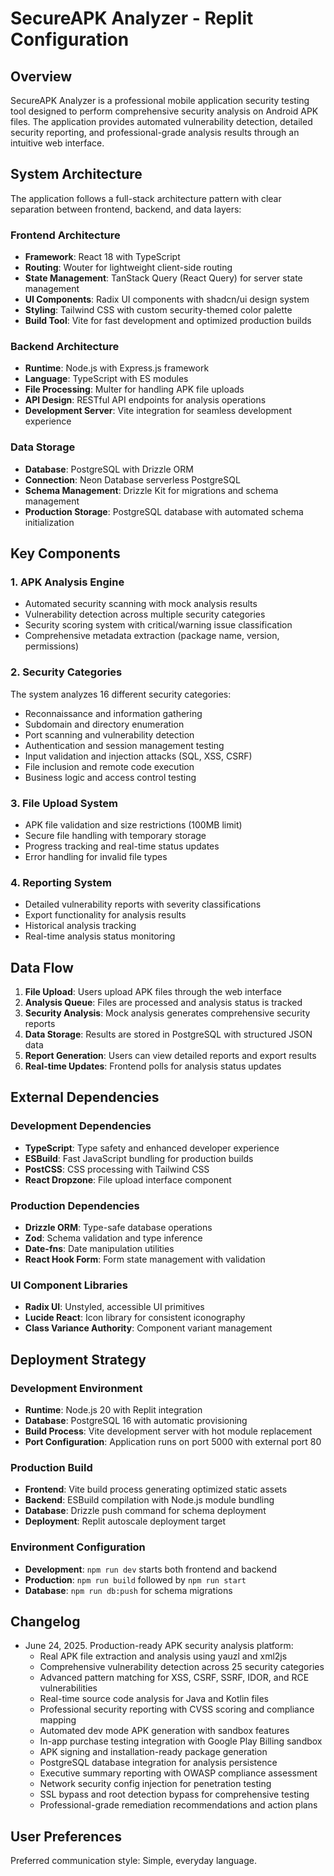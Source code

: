 # SecureAPK Analyzer - Replit Configuration

## Overview

SecureAPK Analyzer is a professional mobile application security testing tool designed to perform comprehensive security analysis on Android APK files. The application provides automated vulnerability detection, detailed security reporting, and professional-grade analysis results through an intuitive web interface.

## System Architecture

The application follows a full-stack architecture pattern with clear separation between frontend, backend, and data layers:

### Frontend Architecture
- **Framework**: React 18 with TypeScript
- **Routing**: Wouter for lightweight client-side routing
- **State Management**: TanStack Query (React Query) for server state management
- **UI Components**: Radix UI components with shadcn/ui design system
- **Styling**: Tailwind CSS with custom security-themed color palette
- **Build Tool**: Vite for fast development and optimized production builds

### Backend Architecture
- **Runtime**: Node.js with Express.js framework
- **Language**: TypeScript with ES modules
- **File Processing**: Multer for handling APK file uploads
- **API Design**: RESTful API endpoints for analysis operations
- **Development Server**: Vite integration for seamless development experience

### Data Storage
- **Database**: PostgreSQL with Drizzle ORM
- **Connection**: Neon Database serverless PostgreSQL
- **Schema Management**: Drizzle Kit for migrations and schema management
- **Production Storage**: PostgreSQL database with automated schema initialization

## Key Components

### 1. APK Analysis Engine
- Automated security scanning with mock analysis results
- Vulnerability detection across multiple security categories
- Security scoring system with critical/warning issue classification
- Comprehensive metadata extraction (package name, version, permissions)

### 2. Security Categories
The system analyzes 16 different security categories:
- Reconnaissance and information gathering
- Subdomain and directory enumeration
- Port scanning and vulnerability detection
- Authentication and session management testing
- Input validation and injection attacks (SQL, XSS, CSRF)
- File inclusion and remote code execution
- Business logic and access control testing

### 3. File Upload System
- APK file validation and size restrictions (100MB limit)
- Secure file handling with temporary storage
- Progress tracking and real-time status updates
- Error handling for invalid file types

### 4. Reporting System
- Detailed vulnerability reports with severity classifications
- Export functionality for analysis results
- Historical analysis tracking
- Real-time analysis status monitoring

## Data Flow

1. **File Upload**: Users upload APK files through the web interface
2. **Analysis Queue**: Files are processed and analysis status is tracked
3. **Security Analysis**: Mock analysis generates comprehensive security reports
4. **Data Storage**: Results are stored in PostgreSQL with structured JSON data
5. **Report Generation**: Users can view detailed reports and export results
6. **Real-time Updates**: Frontend polls for analysis status updates

## External Dependencies

### Development Dependencies
- **TypeScript**: Type safety and enhanced developer experience
- **ESBuild**: Fast JavaScript bundling for production builds
- **PostCSS**: CSS processing with Tailwind CSS
- **React Dropzone**: File upload interface component

### Production Dependencies
- **Drizzle ORM**: Type-safe database operations
- **Zod**: Schema validation and type inference
- **Date-fns**: Date manipulation utilities
- **React Hook Form**: Form state management with validation

### UI Component Libraries
- **Radix UI**: Unstyled, accessible UI primitives
- **Lucide React**: Icon library for consistent iconography
- **Class Variance Authority**: Component variant management

## Deployment Strategy

### Development Environment
- **Runtime**: Node.js 20 with Replit integration
- **Database**: PostgreSQL 16 with automatic provisioning
- **Build Process**: Vite development server with hot module replacement
- **Port Configuration**: Application runs on port 5000 with external port 80

### Production Build
- **Frontend**: Vite build process generating optimized static assets
- **Backend**: ESBuild compilation with Node.js module bundling
- **Database**: Drizzle push command for schema deployment
- **Deployment**: Replit autoscale deployment target

### Environment Configuration
- **Development**: `npm run dev` starts both frontend and backend
- **Production**: `npm run build` followed by `npm run start`
- **Database**: `npm run db:push` for schema migrations

## Changelog

- June 24, 2025. Production-ready APK security analysis platform:
  - Real APK file extraction and analysis using yauzl and xml2js
  - Comprehensive vulnerability detection across 25 security categories
  - Advanced pattern matching for XSS, CSRF, SSRF, IDOR, and RCE vulnerabilities
  - Real-time source code analysis for Java and Kotlin files
  - Professional security reporting with CVSS scoring and compliance mapping
  - Automated dev mode APK generation with sandbox features
  - In-app purchase testing integration with Google Play Billing sandbox
  - APK signing and installation-ready package generation
  - PostgreSQL database integration for analysis persistence
  - Executive summary reporting with OWASP compliance assessment
  - Network security config injection for penetration testing
  - SSL bypass and root detection bypass for comprehensive testing
  - Professional-grade remediation recommendations and action plans

## User Preferences

Preferred communication style: Simple, everyday language.
